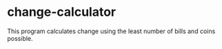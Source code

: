 # change-calculator
This program calculates change using the least number of bills and coins possible.
